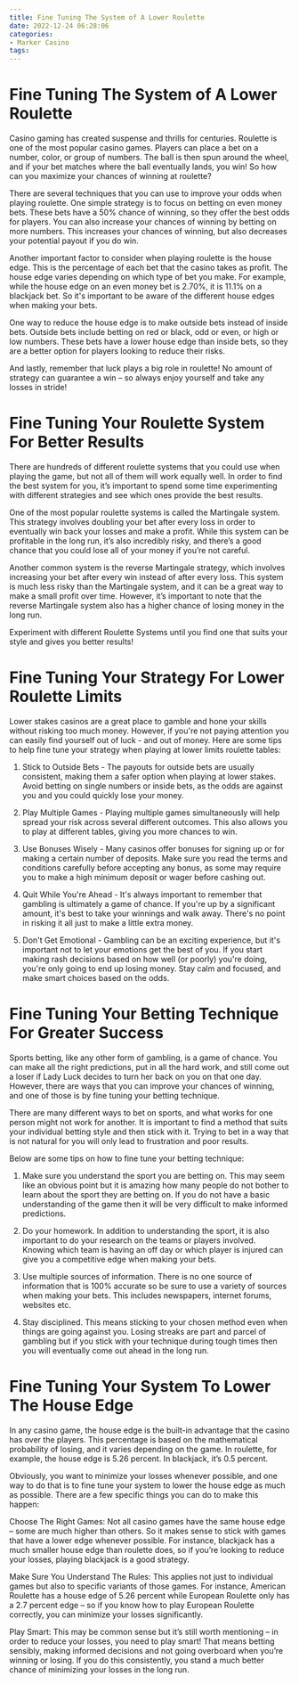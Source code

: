 ```yaml
---
title: Fine Tuning The System of A Lower Roulette
date: 2022-12-24 06:28:06
categories:
- Marker Casino
tags:
---
```



#  Fine Tuning The System of A Lower Roulette

Casino gaming has created suspense and thrills for centuries. Roulette is one of the most popular casino games. Players can place a bet on a number, color, or group of numbers. The ball is then spun around the wheel, and if your bet matches where the ball eventually lands, you win! So how can you maximize your chances of winning at roulette?

There are several techniques that you can use to improve your odds when playing roulette. One simple strategy is to focus on betting on even money bets. These bets have a 50% chance of winning, so they offer the best odds for players. You can also increase your chances of winning by betting on more numbers. This increases your chances of winning, but also decreases your potential payout if you do win.

Another important factor to consider when playing roulette is the house edge. This is the percentage of each bet that the casino takes as profit. The house edge varies depending on which type of bet you make. For example, while the house edge on an even money bet is 2.70%, it is 11.1% on a blackjack bet. So it's important to be aware of the different house edges when making your bets.

One way to reduce the house edge is to make outside bets instead of inside bets. Outside bets include betting on red or black, odd or even, or high or low numbers. These bets have a lower house edge than inside bets, so they are a better option for players looking to reduce their risks.

And lastly, remember that luck plays a big role in roulette! No amount of strategy can guarantee a win – so always enjoy yourself and take any losses in stride!

#  Fine Tuning Your Roulette System For Better Results

There are hundreds of different roulette systems that you could use when playing the game, but not all of them will work equally well. In order to find the best system for you, it’s important to spend some time experimenting with different strategies and see which ones provide the best results.

One of the most popular roulette systems is called the Martingale system. This strategy involves doubling your bet after every loss in order to eventually win back your losses and make a profit. While this system can be profitable in the long run, it’s also incredibly risky, and there’s a good chance that you could lose all of your money if you’re not careful.

Another common system is the reverse Martingale strategy, which involves increasing your bet after every win instead of after every loss. This system is much less risky than the Martingale system, and it can be a great way to make a small profit over time. However, it’s important to note that the reverse Martingale system also has a higher chance of losing money in the long run.

Experiment with different Roulette Systems until you find one that suits your style and gives you better results!

#  Fine Tuning Your Strategy For Lower Roulette Limits

Lower stakes casinos are a great place to gamble and hone your skills without risking too much money. However, if you're not paying attention you can easily find yourself out of luck - and out of money. Here are some tips to help fine tune your strategy when playing at lower limits roulette tables:

1) Stick to Outside Bets - The payouts for outside bets are usually consistent, making them a safer option when playing at lower stakes. Avoid betting on single numbers or inside bets, as the odds are against you and you could quickly lose your money.

2) Play Multiple Games - Playing multiple games simultaneously will help spread your risk across several different outcomes. This also allows you to play at different tables, giving you more chances to win.

3) Use Bonuses Wisely - Many casinos offer bonuses for signing up or for making a certain number of deposits. Make sure you read the terms and conditions carefully before accepting any bonus, as some may require you to make a high minimum deposit or wager before cashing out.

4) Quit While You're Ahead - It's always important to remember that gambling is ultimately a game of chance. If you're up by a significant amount, it's best to take your winnings and walk away. There's no point in risking it all just to make a little extra money.

5) Don't Get Emotional - Gambling can be an exciting experience, but it's important not to let your emotions get the best of you. If you start making rash decisions based on how well (or poorly) you're doing, you're only going to end up losing money. Stay calm and focused, and make smart choices based on the odds.

#  Fine Tuning Your Betting Technique For Greater Success

Sports betting, like any other form of gambling, is a game of chance. You can make all the right predictions, put in all the hard work, and still come out a loser if Lady Luck decides to turn her back on you on that one day. However, there are ways that you can improve your chances of winning, and one of those is by fine tuning your betting technique.

There are many different ways to bet on sports, and what works for one person might not work for another. It is important to find a method that suits your individual betting style and then stick with it. Trying to bet in a way that is not natural for you will only lead to frustration and poor results.

Below are some tips on how to fine tune your betting technique:

1) Make sure you understand the sport you are betting on. This may seem like an obvious point but it is amazing how many people do not bother to learn about the sport they are betting on. If you do not have a basic understanding of the game then it will be very difficult to make informed predictions.

2) Do your homework. In addition to understanding the sport, it is also important to do your research on the teams or players involved. Knowing which team is having an off day or which player is injured can give you a competitive edge when making your bets.

3) Use multiple sources of information. There is no one source of information that is 100% accurate so be sure to use a variety of sources when making your bets. This includes newspapers, internet forums, websites etc.

4) Stay disciplined. This means sticking to your chosen method even when things are going against you. Losing streaks are part and parcel of gambling but if you stick with your technique during tough times then you will eventually come out ahead in the long run.

#  Fine Tuning Your System To Lower The House Edge

In any casino game, the house edge is the built-in advantage that the casino has over the players. This percentage is based on the mathematical probability of losing, and it varies depending on the game. In roulette, for example, the house edge is 5.26 percent. In blackjack, it’s 0.5 percent.

Obviously, you want to minimize your losses whenever possible, and one way to do that is to fine tune your system to lower the house edge as much as possible. There are a few specific things you can do to make this happen:

Choose The Right Games: Not all casino games have the same house edge – some are much higher than others. So it makes sense to stick with games that have a lower edge whenever possible. For instance, blackjack has a much smaller house edge than roulette does, so if you’re looking to reduce your losses, playing blackjack is a good strategy.

Make Sure You Understand The Rules: This applies not just to individual games but also to specific variants of those games. For instance, American Roulette has a house edge of 5.26 percent while European Roulette only has a 2.7 percent edge – so if you know how to play European Roulette correctly, you can minimize your losses significantly.

Play Smart: This may be common sense but it’s still worth mentioning – in order to reduce your losses, you need to play smart! That means betting sensibly, making informed decisions and not going overboard when you’re winning or losing. If you do this consistently, you stand a much better chance of minimizing your losses in the long run.